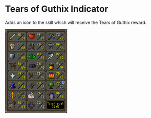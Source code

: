 # Tears of Guthix Indicator
Adds an icon to the skill which will receive the Tears of Guthix reward.

![img.png](img.png)
